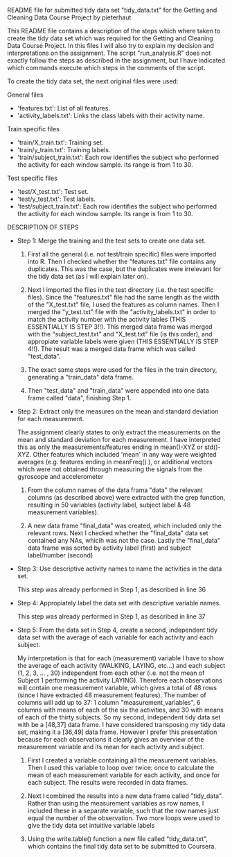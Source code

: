 README file for submitted tidy data set "tidy_data.txt" for the Getting and Cleaning Data Course Project
by pieterhaut

This README file contains a description of the steps which where taken to create the tidy data set which was required for the Getting and Cleaning Data Course Project.
In this files I will also try to explain my decision and interpretations on the assignment.
The script "run_analysis.R" does not exactly follow the steps as described in the assignment, but I have indicated which commands execute which steps in the comments of the script.


To create the tidy data set, the next original files were used:

General files
- 'features.txt': List of all features.
- 'activity_labels.txt': Links the class labels with their activity name.

Train specific files
- 'train/X_train.txt': Training set.
- 'train/y_train.txt': Training labels.
- 'train/subject_train.txt': Each row identifies the subject who performed the activity for each window sample. Its range is from 1 to 30. 

Test specific files
- 'test/X_test.txt': Test set.
- 'test/y_test.txt': Test labels.
- 'test/subject_train.txt': Each row identifies the subject who performed the activity for each window sample. Its range is from 1 to 30. 



DESCRIPTION OF STEPS

- Step 1: Merge the training and the test sets to create one data set.

	1) 	First all the general (i.e. not test/train specific) files were imported into R. 
		Then I checked whether the "features.txt" file contains any duplicates.
		This was the case, but the duplicates were irrelevant for the tidy data set (as I will explain later on).
		
	2)	Next I imported the files in the test directory (i.e. the test specific files).
		Since the "features.txt" file had the same length as the width of the "X_test.txt" file, I used the features as column names.
		Then I merged the "y_test.txt" file with the "activity_labels.txt" in order to match the activity number with the activity lables (THIS ESSENTIALLY IS STEP 3!!).
		This merged data frame was merged with the "subject_test.txt" and "X_test.txt" file (is this order), and appropiate variable labels were given (THIS ESSENTIALLY IS STEP 4!!).
		The result was a merged data frame which was called "test_data".
			
	3)	The exact same steps were used for the files in the train directory, generating a "train_data" data frame.
		
	4)	Then "test_data" and "train_data" were appended into one data frame called "data", finishing Step 1.
	
	
- Step 2: Extract only the measures on the mean and standard deviation for each measurement.

	The assignment clearly states to only extract the measurements on the mean and standard deviation for each measurement.
	I have interpreted this as only the measurements/features ending in mean()-XYZ or std()-XYZ.
	Other features which included 'mean' in any way were weighted averages (e.g. features ending in meanFreq() ), or additional vectors which were not obtained through measuring the signals from the gyroscope and accelerometer

	1)	From the column names of the data frama "data" the relevant columns (as described above) were extracted with the grep function, resulting in 50 variables (activity label, subject label & 48 measurement variables).

	2) 	A new data frame "final_data" was created, which included only the relevant rows.
		Next I checked whether the "final_data" data set contained any NAs, whicih was not the case.
		Lastly the "final_data" data frame was sorted by activity label (first) and subject label/number (second)
	

- Step 3: Use descriptive activity names to name the activities in the data set.

	This step was already performed in Step 1, as described in line 36


- Step 4: Appropiately label the data set with descriptive variable names.

	This step was already performed in Step 1, as described in line 37


- Step 5: From the data set in Step 4, create a second, independent tidy data set with the average of each variable for each activity and each subject.

	My interpretation is that for each (measurement) variable I have to show the average of each activity (WALKING, LAYING, etc...) and each subject (1, 2, 3, ... , 30) independent from each other (i.e. not the mean of Subject 1 performing the activity LAYING).
	Therefore each observations will contain one measurement variable, which gives a total of 48 rows (since I have extracted 48 measurement features).
	The number of columns will add up to 37: 1 column "measurement_variables", 6 columns with means of each of the six the activities, and 30 with means of each of the thirty subjects.
	So my second, independent tidy data set with be a [48,37] data frame.
	I have considered transposing my tidy data set, making it a [36,49] data frame. However I prefer this presentation because for each observations it clearly gives an overview of the measurement variable and its mean for each activity and subject.
	
	1)	First I created a variable containing all the measurement variables.
		Then I used this variable to loop over twice: once to calculate the mean of each measurement variable for each activity, and once for each subject.
		The results were recorded in data frames.
		
	2) 	Next I combined the results into a new data frame called "tidy_data".
		Rather than using the measurement variables as row names, I included these in a separate variable, such that the row names just equal the number of the observation.
		Two more loops were used to give the tidy data set intuitive variable labels
		
	3) 	Using the write.table() function a new file called "tidy_data.txt", which contains the final tidy data set to be submitted to Coursera.
		